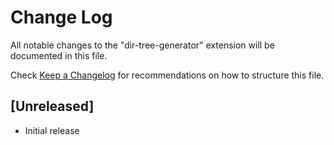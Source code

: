 # Change Log

All notable changes to the "dir-tree-generator" extension will be documented in this file.

Check [Keep a Changelog](http://keepachangelog.com/) for recommendations on how to structure this file.

## [Unreleased]

- Initial release